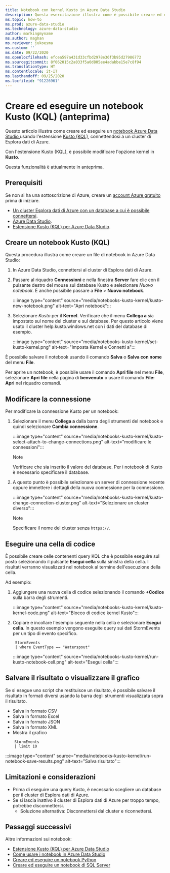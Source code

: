 ```yaml
---
title: Notebook con kernel Kusto in Azure Data Studio
description: Questa esercitazione illustra come è possibile creare ed eseguire un notebook Kusto.
ms.topic: how-to
ms.prod: azure-data-studio
ms.technology: azure-data-studio
author: markingmyname
ms.author: maghan
ms.reviewer: jukoesma
ms.custom: ''
ms.date: 09/22/2020
ms.openlocfilehash: efcea597a431d33cfbd2978e36f3b95d27986772
ms.sourcegitcommit: 8f062015c2a033f5a0d805ee4adabbe15e7c8f94
ms.translationtype: HT
ms.contentlocale: it-IT
ms.lasthandoff: 09/25/2020
ms.locfileid: "91226961"
---
```

# <a name="create-and-run-a-kusto-kql-notebook-preview"></a>Creare ed eseguire un notebook Kusto (KQL) (anteprima)

Questo articolo illustra come creare ed eseguire un [notebook Azure Data Studio ](../notebooks-guidance.md) usando l'estensione [Kusto (KQL)](../extensions/kusto-extension.md), connettendosi a un cluster di Esplora dati di Azure.

Con l'estensione Kusto (KQL), è possibile modificare l'opzione kernel in **Kusto**.

Questa funzionalità è attualmente in anteprima.

## <a name="prerequisites"></a>Prerequisiti

Se non si ha una sottoscrizione di Azure, creare un [account Azure gratuito](https://azure.microsoft.com/free/) prima di iniziare.

- [Un cluster Esplora dati di Azure con un database a cui è possibile connettersi](https://docs.microsoft.com/azure/data-explorer/create-cluster-database-portal).
- [Azure Data Studio](../download-azure-data-studio.md).
- [Estensione Kusto (KQL) per Azure Data Studio](../extensions/kusto-extension.md).

## <a name="create-a-kusto-kql-notebook"></a>Creare un notebook Kusto (KQL)

Questa procedura illustra come creare un file di notebook in Azure Data Studio:

1. In Azure Data Studio, connettersi al cluster di Esplora dati di Azure.

2. Passare al riquadro **Connessioni** e nella finestra **Server** fare clic con il pulsante destro del mouse sul database Kusto e selezionare *Nuovo notebook*. È anche possibile passare a **File** > **Nuovo notebook**.

   :::image type="content" source="media/notebooks-kusto-kernel/kusto-new-notebook.png" alt-text="Apri notebook":::

3. Selezionare *Kusto* per il **Kernel**. Verificare che il menu **Collega a** sia impostato sul nome del cluster e sul database. Per questo articolo viene usato il cluster help.kusto.windows.net con i dati del database di esempio.

   :::image type="content" source="media/notebooks-kusto-kernel/set-kusto-kernel.png" alt-text="Imposta Kernel e Connetti a":::

È possibile salvare il notebook usando il comando **Salva** o **Salva con nome** del menu **File**.

Per aprire un notebook, è possibile usare il comando **Apri file** nel menu **File**, selezionare **Apri file** nella pagina di **benvenuto** o usare il comando **File: Apri** nel riquadro comandi.

## <a name="change-the-connection"></a>Modificare la connessione

Per modificare la connessione Kusto per un notebook:

1. Selezionare il menu **Collega a** dalla barra degli strumenti del notebook e quindi selezionare **Cambia connessione**.

   :::image type="content" source="media/notebooks-kusto-kernel/kusto-select-attach-to-change-connections.png" alt-text="modificare le connessioni":::

   > [!Note]
   > Verificare che sia inserito il valore del database. Per i notebook di Kusto è necessario specificare il database.

2. A questo punto è possibile selezionare un server di connessione recente oppure immettere i dettagli della nuova connessione per la connessione.

   :::image type="content" source="media/notebooks-kusto-kernel/kusto-change-connection-cluster.png" alt-text="Selezionare un cluster diverso":::

   > [!Note]
   > Specificare il nome del cluster senza `https://`.

## <a name="run-a-code-cell"></a>Eseguire una cella di codice

È possibile creare celle contenenti query KQL che è possibile eseguire sul posto selezionando il pulsante **Esegui cella** sulla sinistra della cella. I risultati verranno visualizzati nel notebook al termine dell'esecuzione della cella.

Ad esempio:

1. Aggiungere una nuova cella di codice selezionando il comando **+Codice** sulla barra degli strumenti.

   :::image type="content" source="media/notebooks-kusto-kernel/kusto-kernel-code.png" alt-text="Blocco di codice kernel Kusto":::

2. Copiare e incollare l'esempio seguente nella cella e selezionare **Esegui cella**. In questo esempio vengono eseguite query sui dati StormEvents per un tipo di evento specifico.

   ```kusto
    StormEvents
    | where EventType == "Waterspout"
   ```

   :::image type="content" source="media/notebooks-kusto-kernel/run-kusto-notebook-cell.png" alt-text="Esegui cella":::

## <a name="save-the-result-or-show-chart"></a>Salvare il risultato o visualizzare il grafico

Se si esegue uno script che restituisce un risultato, è possibile salvare il risultato in formati diversi usando la barra degli strumenti visualizzata sopra il risultato.

- Salva in formato CSV
- Salva in formato Excel
- Salva in formato JSON
- Salva in formato XML
- Mostra il grafico

```kusto
    StormEvents
    | limit 10
```

:::image type="content" source="media/notebooks-kusto-kernel/run-notebook-save-results.png" alt-text="Salva risultato":::

## <a name="limitations-and-considerations"></a>Limitazioni e considerazioni

- Prima di eseguire una query Kusto, è necessario scegliere un database per il cluster di Esplora dati di Azure.
- Se si lascia inattivo il cluster di Esplora dati di Azure per troppo tempo, potrebbe disconnettersi.
    - Soluzione alternativa: Disconnettersi dal cluster e riconnettersi.

## <a name="next-steps"></a>Passaggi successivi

Altre informazioni sui notebook:

- [Estensione Kusto (KQL) per Azure Data Studio](../extensions/kusto-extension.md)
- [Come usare i notebook in Azure Data Studio](../notebooks-guidance.md)
- [Creare ed eseguire un notebook Python](../notebooks-tutorial-python-kernel.md)
- [Creare ed eseguire un notebook di SQL Server](../notebooks-tutorial-sql-kernel.md)
